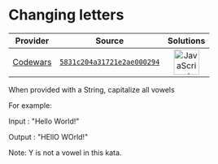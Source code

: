 [_metadata_:generated]: - "true"

# Changing letters

<!-- INFO TABLE BEGIN -->

| Provider                                        | Source                                                                               | Solutions                                                                                                                                                    |
| :---------------------------------------------: | :----------------------------------------------------------------------------------: | :----------------------------------------------------------------------------------------------------------------------------------------------------------: |
| [Codewars](../../../docs/providers/Codewars.md) | [`5831c204a31721e2ae000294`](https://www.codewars.com/kata/5831c204a31721e2ae000294) | [<img src="https://res.cloudinary.com/rascaltwo/image/upload/v1631924076/javascript_ehszr7.svg" alt="JavaScript" title="JavaScript" width="50" />](solve.js) |

<!-- INFO TABLE END -->

When provided with a String, capitalize all vowels

For example:

Input : "Hello World!"

Output : "HEllO WOrld!"

Note: Y is not a vowel in this kata.
